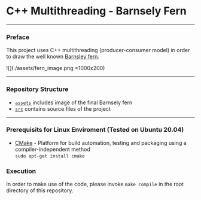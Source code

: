# C++ Multithreading - Barnsely Fern
---
### Preface

This project uses C++ multithreading (producer-consumer model) in order to draw the well known [Barnsley fern](<https://en.wikipedia.org/wiki/Barnsley_fern>). 

![](./assets/fern_image.png =1000x200)

---

### Repository Structure
- [`assets`](/assets) includes image of the final Barnsely fern
- [`src`](/src) contains source files of the project

---

### Prerequisits for Linux Enviroment (Tested on Ubuntu 20.04)

- [CMake](https://cmake.org/) - Platform for build automation, testing and packaging using a compiler-independent method
<br/> `sudo apt-get install cmake`

### Execution

In order to make use of the code, please invoke `make compile` in the root directory of this repository.

